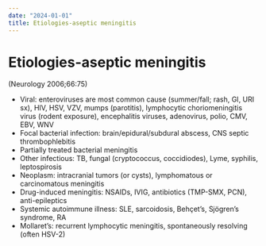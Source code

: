 ```yaml
---
date: "2024-01-01"
title: Etiologies-aseptic meningitis
---
```


# Etiologies-aseptic meningitis

(Neurology 2006;66:75)
* Viral: enteroviruses are most common cause (summer/fall; rash, GI, URI sx), HIV, HSV, VZV, mumps (parotitis), lymphocytic choriomeningitis virus (rodent exposure), encephalitis viruses, adenovirus, polio, CMV, EBV, WNV
* Focal bacterial infection: brain/epidural/subdural abscess, CNS septic thrombophlebitis
* Partially treated bacterial meningitis
* Other infectious: TB, fungal (cryptococcus, coccidiodes), Lyme, syphilis, leptospirosis
* Neoplasm: intracranial tumors (or cysts), lymphomatous or carcinomatous meningitis
* Drug-induced meningitis: NSAIDs, IVIG, antibiotics (TMP-SMX, PCN), anti-epileptics
* Systemic autoimmune illness: SLE, sarcoidosis, Behçet’s, Sjögren’s syndrome, RA
* Mollaret’s: recurrent lymphocytic meningitis, spontaneously resolving (often HSV-2)
